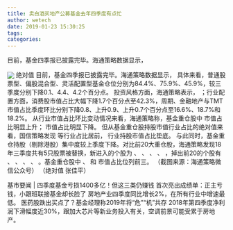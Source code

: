 ```yaml
---
title: 卖白酒买地产公募基金去年四季度有点忙
author: wetech
date: 2019-01-23 15:30:25
tags: 
categories: 
---
```

目前，基金四季报已披露完毕。海通策略数据显示，
<!-- more -->
<img align="center" border="0" src="http://invest-images-external.cbndata.org/5LiA6LSiQUJT/images/01a2d4936675a23d7d42e473e5da19760f5a9e03.png" />
绝对值
目前，基金四季报已披露完毕。海通策略数据显示，
具体来看，普通股票型、偏股混合型、灵活配置型基金仓位分别为84.4%、75.9%、45.9%，较三季度分别下降0.1、4.4、4.2个百分点。
投资风格方面，海通策略表示，
；行业配置方面，消费股市值占比大幅下降1.7个百分点至42.3%，周期、金融地产与TMT市值占比季度环比分别下降0.8、上升0.9、上升0.7个百分点至16.6%、18.7%和18.2%。
从行业市值占比环比变动情况来看，海通策略称，基金重仓股中
市值占比明显上升；
市值占比明显下降。
但从基金重仓股持股市值行业占比的绝对值来看，国信策略发现
等行业占比居前，
行业持股市值占比垫底。
与此同时，基金重仓持股（剔除港股）集中度较上季度下降。对比前20大重仓股，海通策略发现18年三季度共有5只股票被替换，新进入的个股为
、
、
、
、
，掉出前20的个股有
、
、
、
、
。基金重仓股中
、
和
市值占比位列前三。
（截图来源：海通策略微信公众号）
（绝对值 张佳平）
 
 
基市要闻 | 四季度基金亏损1400多亿！但这三类仍赚钱
首次亮出成绩单：正主亏钱，小跟班联接基金却长脸了
房地产业四季度同比增长2%，在所有行业中增速最低。
医药股跌出买点了？基金经理称2019年将“危”“机”共存
2018年第四季度净利润下滑幅度近30%，跟加大芯片等新业务投入有关，空调前景可能受累于房地产。
